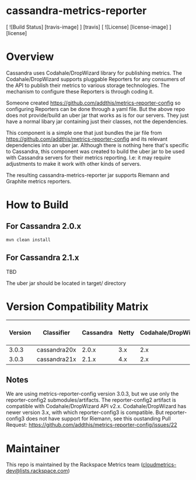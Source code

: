 # cassandra-metrics-reporter
[ ![Build Status] [travis-image] ] [travis]
[ ![License] [license-image] ] [license]

# Overview

Cassandra uses Codahale/DropWizard library for publishing metrics. The Codahale/DropWizard supports pluggable Reporters
for any consumers of the API to publish their metrics to various storage technologies. The mechanism to configure these
Reporters is through coding it. 

Someone created https://github.com/addthis/metrics-reporter-config so configuring Reporters can be done through
a yaml file. But the above repo does not provide/build an uber jar that works as is for our servers. They just have
a normal libary jar containing just their classes, not the dependencies.

This component is a simple one that just bundles the jar file from https://github.com/addthis/metrics-reporter-config and
its relevant dependencies into an uber jar. Although there is nothing here that's specific to Cassandra, this component 
was created to build the uber jar to be used with Cassandra servers for their metrics reporting. I.e: it may require
adjustments to make it work with other kinds of servers.

The resulting cassandra-metrics-reporter jar supports Riemann and Graphite metrics reporters.

# How to Build

## For Cassandra 2.0.x
```
mvn clean install
```

## For Cassandra 2.1.x
TBD

The uber jar should be located in target/ directory

# Version Compatibility Matrix

| Version | Classifier   | Cassandra | Netty | Codahale/DropWizard | metrics-reporter-config | Riemann |
|---------|--------------|-----------|-------|---------------------|-------------------------|---------|
| 3.0.3   | cassandra20x | 2.0.x     | 3.x   | 2.x                 | 3.0.3                   | 0.2.8   |
| 3.0.3   | cassandra21x | 2.1.x     | 4.x   | 2.x                 | 3.0.3                   | 0.2.8   |

## Notes

We are using metrics-reporter-config version 3.0.3, but we use only the reporter-config2 submodules/artifacts.
The reporter-config2 artifact is compatible with Codahale/DropWizard API v2.x. Codahale/DropWizard has
newer version 3.x, with which reporter-config3 is compatible. But reporter-config3 does not have support
for Riemann, see this oustanding Pull Request:
https://github.com/addthis/metrics-reporter-config/issues/22

# Maintainer
This repo is maintained by the Rackspace Metrics team (cloudmetrics-dev@lists.rackspace.com)
